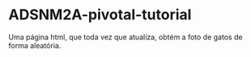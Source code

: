# ADSNM2A-pivotal-tutorial

Uma página html, que toda vez que atualiza, obtém a foto de gatos de forma aleatória.